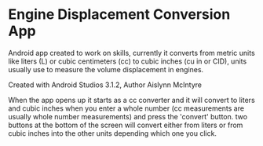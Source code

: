# Engine Displacement Conversion App
Android app created to work on skills, currently it converts from metric units like liters (L) or cubic centimeters (cc) to cubic inches (cu in or CID), units usually use to measure the volume displacement in engines.

Created with Android Studios 3.1.2, Author Aislynn McIntyre

When the app opens up it starts as a cc converter and it will convert to liters and cubic inches when you enter a whole number (cc measurements are usually whole number measurements) and press the 'convert' button. two buttons at the bottom of the screen will convert either from liters or from cubic inches into the other units depending which one you click.


